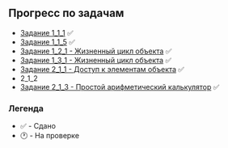 ## Прогресс по задачам

- [Задание 1_1_1](https://github.com/liner-exe/mirea/blob/c0abba2a75f82f523e297077f578746145d0e596/1%20%D0%BA%D1%83%D1%80%D1%81/2%20%D1%81%D0%B5%D0%BC%D0%B5%D1%81%D1%82%D1%80/%D0%9E%D0%9E%D0%9F/1_1_1.md) :white_check_mark:
- [Задание 1_1_5](https://github.com/liner-exe/mirea/blob/c0abba2a75f82f523e297077f578746145d0e596/1%20%D0%BA%D1%83%D1%80%D1%81/2%20%D1%81%D0%B5%D0%BC%D0%B5%D1%81%D1%82%D1%80/%D0%9E%D0%9E%D0%9F/1_1_5.md) :white_check_mark:
- [Задание 1_2_1 - Жизненный цикл объекта](https://github.com/liner-exe/mirea/blob/c0abba2a75f82f523e297077f578746145d0e596/1%20%D0%BA%D1%83%D1%80%D1%81/2%20%D1%81%D0%B5%D0%BC%D0%B5%D1%81%D1%82%D1%80/%D0%9E%D0%9E%D0%9F/1_2_1.md) :white_check_mark:
- [Задание 1_3_1 - Жизненный цикл объекта](https://github.com/liner-exe/mirea/blob/c0abba2a75f82f523e297077f578746145d0e596/1%20%D0%BA%D1%83%D1%80%D1%81/2%20%D1%81%D0%B5%D0%BC%D0%B5%D1%81%D1%82%D1%80/%D0%9E%D0%9E%D0%9F/1_3_1.md) :white_check_mark:
- [Задание 2_1_1 - Доступ к элементам объекта](https://github.com/liner-exe/mirea/blob/c0abba2a75f82f523e297077f578746145d0e596/1%20%D0%BA%D1%83%D1%80%D1%81/2%20%D1%81%D0%B5%D0%BC%D0%B5%D1%81%D1%82%D1%80/%D0%9E%D0%9E%D0%9F/2_1_1.md) :white_check_mark:
- 2_1_2
- [Задание 2_1_3 - Простой арифметический калькулятор](https://github.com/liner-exe/mirea/blob/c0abba2a75f82f523e297077f578746145d0e596/1%20%D0%BA%D1%83%D1%80%D1%81/2%20%D1%81%D0%B5%D0%BC%D0%B5%D1%81%D1%82%D1%80/%D0%9E%D0%9E%D0%9F/2_1_1.md) :white_check_mark:

### Легенда
- :white_check_mark: - Сдано
- :clock1: - На проверке